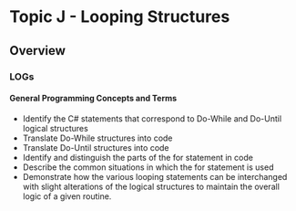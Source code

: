 ---
---
# Topic J - Looping Structures

## Overview

### LOGs

#### General Programming Concepts and Terms

* Identify the C# statements that correspond to Do-While and Do-Until logical structures
* Translate Do-While structures into code
* Translate Do-Until structures into code
* Identify and distinguish the parts of the for statement in code
* Describe the common situations in which the for statement is used
* Demonstrate how the various looping statements can be interchanged with slight alterations of the logical structures to maintain the overall logic of a given routine.
